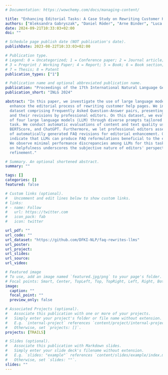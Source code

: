 ```yaml
---
# Documentation: https://wowchemy.com/docs/managing-content/

title: "Enhancing Editorial Tasks: A Case Study on Rewriting Customer Help Page Contents Using Large Language Models"
authors: ["Aleksandra Gabryszak", "Daniel Röder", "Arne Binder", "Luca Sion", "Leonhard Hennig"]
date: 2024-09-21T10:33:03+02:00
doi: ""

# Schedule page publish date (NOT publication's date).
publishDate: 2023-08-22T10:33:03+02:00

# Publication type.
# Legend: 0 = Uncategorized; 1 = Conference paper; 2 = Journal article;
# 3 = Preprint / Working Paper; 4 = Report; 5 = Book; 6 = Book section;
# 7 = Thesis; 8 = Patent
publication_types: ["1"]

# Publication name and optional abbreviated publication name.
publication: "Proceedings of the 17th International Natural Language Generation Conference"
publication_short: "INLG 2024"

abstract: "In this paper, we investigate the use of large language models (LLMs) to
  enhance the editorial process of rewriting customer help pages. We introduce a German-language
  dataset comprising Frequently Asked Question-Answer pairs, presenting both raw drafts
  and their revisions by professional editors. On this dataset, we evaluate the performance
  of four large language models (LLM) through diverse prompts tailored for the rewriting
  task. We conduct automatic evaluations of content and text quality using ROUGE,
  BERTScore, and ChatGPT. Furthermore, we let professional editors assess the helpfulness
  of automatically generated FAQ revisions for editorial enhancement. Our findings
  indicate that LLMs can produce FAQ reformulations beneficial to the editorial process.
  We observe minimal performance discrepancies among LLMs for this task, and our survey
  on helpfulness underscores the subjective nature of editors' perspectives on editorial
  refinement."

# Summary. An optional shortened abstract.
summary: ""

tags: []
categories: []
featured: false

# Custom links (optional).
#   Uncomment and edit lines below to show custom links.
# links:
# - name: Follow
#   url: https://twitter.com
#   icon_pack: fab
#   icon: twitter

url_pdf: ""
url_code: ""
url_dataset: "https://github.com/DFKI-NLP/faq-rewrites-llms"
url_poster:
url_project:
url_slides:
url_source:
url_video:

# Featured image
# To use, add an image named `featured.jpg/png` to your page's folder. 
# Focal points: Smart, Center, TopLeft, Top, TopRight, Left, Right, BottomLeft, Bottom, BottomRight.
image:
  caption: ""
  focal_point: ""
  preview_only: false

# Associated Projects (optional).
#   Associate this publication with one or more of your projects.
#   Simply enter your project's folder or file name without extension.
#   E.g. `internal-project` references `content/project/internal-project/index.md`.
#   Otherwise, set `projects: []`.
projects: [TRAILS]

# Slides (optional).
#   Associate this publication with Markdown slides.
#   Simply enter your slide deck's filename without extension.
#   E.g. `slides: "example"` references `content/slides/example/index.md`.
#   Otherwise, set `slides: ""`.
slides: ""
---
```

